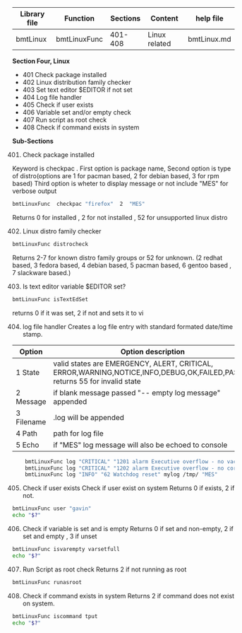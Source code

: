 | Library file | Function | Sections | Content | help file|
| ---- | ---- | ---- | ---- | ---- |
|  bmtLinux | bmtLinuxFunc | 401-408 | Linux related | bmtLinux.md |

**Section Four, Linux**

* 401 Check package installed
* 402 Linux distribution  family checker
* 403 Set text editor $EDITOR if not set
* 404 Log file handler
* 405 Check if user exists
* 406 Variable set and/or empty check
* 407 Run script as root check 
* 408 Check if command exists in system

**Sub-Sections**

401) Check package installed

Keyword is checkpac . First option is package name,
Second option is type of distro(options are 1 for pacman based, 2
for debian based, 3 for rpm based)
Third  option is wheter to display message or not include "MES" 
for verbose output

```sh
bmtLinuxFunc  checkpac "firefox"  2  "MES"
```

Returns 0 for installed , 2 for not installed , 
52 for unsupported linux distro

402) Linux distro family checker

```sh
bmtLinuxFunc distrocheck
```

Returns 2-7 for known distro family groups or 52 for unknown.
(2 redhat based, 3 fedora based, 4 debian based, 5 pacman based,
6 gentoo based , 7 slackware based.)

403) Is text editor variable $EDITOR set?

```sh
bmtLinuxFunc isTextEdSet
```

returns 0 if it was set, 2 if not and sets it to vi

404) log file handler
Creates a log file entry with standard formated date/time stamp.

| Option | Option description |
| ---- |  ---- | 
| 1 State | valid states are EMERGENCY, ALERT, CRITICAL, ERROR,WARNING,NOTICE,INFO,DEBUG,OK,FAILED,PASSED  returns 55 for invalid state| 
| 2 Message | if blank  message passed "-- empty log message" appended |
| 3 Filename | .log will be appended |
| 4 Path | path for log file | 
| 5 Echo | if "MES" log message will also be echoed to console|

```sh
	bmtLinuxFunc log "CRITICAL" "1201 alarm Executive overflow - no vacant areas" mylog /tmp/
	bmtLinuxFunc log "CRITICAL" "1202 alarm Executive overflow - no core sets" mylog /tmp/
	bmtLinuxFunc log "INFO" "62 Watchdog reset" mylog /tmp/ "MES"
```

405) Check if user exists
Check if user exist on system 
Returns 0 if exists, 2 if not.

```sh
bmtLinuxFunc user "gavin"
echo "$?"
```
406) Check if variable is set and is empty
Returns 0  if set and non-empty, 2  if  set and empty ,  3 if unset

```sh
bmtLinuxFunc isvarempty varsetfull
echo "$?"
```

407) Run Script as root check 
Returns 2 if not running as root

```sh
bmtLinuxFunc runasroot
```

408) Check if command exists in system
Returns 2 if command does not exist on system.

```sh
bmtLinuxFunc iscommand tput
echo "$?"
```

